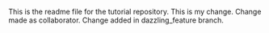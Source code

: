 This is the readme file for the tutorial repository. This is my change. Change made as collaborator. Change added in dazzling_feature branch.